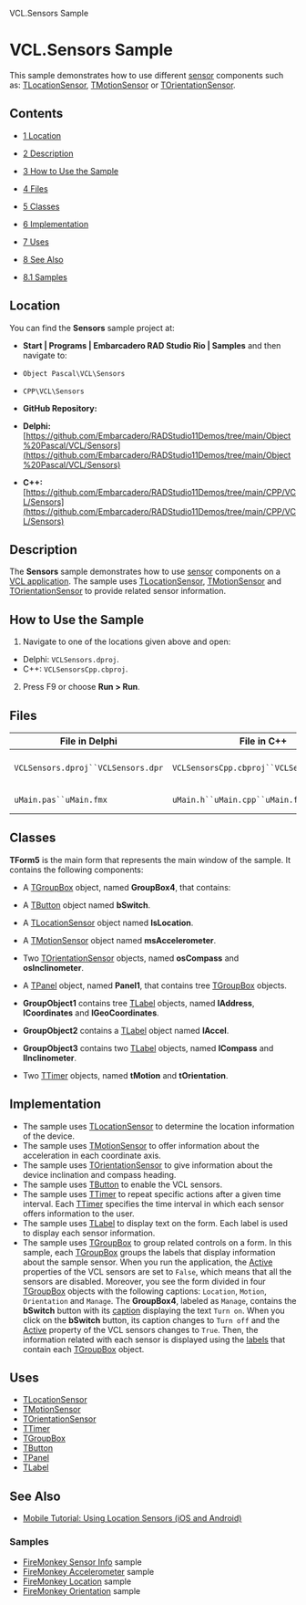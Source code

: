 VCL.Sensors Sample[]()
# VCL.Sensors Sample 


This sample demonstrates how to use different [sensor](http://docwiki.embarcadero.com/Libraries/en/System.Sensors.Components) components such as: [TLocationSensor](http://docwiki.embarcadero.com/Libraries/en/System.Sensors.Components.TLocationSensor), [TMotionSensor](http://docwiki.embarcadero.com/Libraries/en/System.Sensors.Components.TMotionSensor) or [TOrientationSensor](http://docwiki.embarcadero.com/Libraries/en/System.Sensors.Components.TOrientationSensor).
## Contents



* [1 Location](#Location)
* [2 Description](#Description)
* [3 How to Use the Sample](#How_to_Use_the_Sample)
* [4 Files](#Files)
* [5 Classes](#Classes)
* [6 Implementation](#Implementation)
* [7 Uses](#Uses)
* [8 See Also](#See_Also)

* [8.1 Samples](#Samples)


## Location 

You can find the **Sensors** sample project at:
* **Start | Programs | Embarcadero RAD Studio Rio | Samples** and then navigate to:

* `Object Pascal\VCL\Sensors`
* `CPP\VCL\Sensors`

* **GitHub Repository:**

* **Delphi:**[https://github.com/Embarcadero/RADStudio11Demos/tree/main/Object%20Pascal/VCL/Sensors](https://github.com/Embarcadero/RADStudio11Demos/tree/main/Object%20Pascal/VCL/Sensors)
* **C++:**[https://github.com/Embarcadero/RADStudio11Demos/tree/main/CPP/VCL/Sensors](https://github.com/Embarcadero/RADStudio11Demos/tree/main/CPP/VCL/Sensors)

## Description 

The **Sensors** sample demonstrates how to use [sensor](http://docwiki.embarcadero.com/Libraries/en/System.Sensors.Components) components on a [VCL application](http://docwiki.embarcadero.com/RADStudio/en/VCL_Forms_Application). The sample uses [TLocationSensor](http://docwiki.embarcadero.com/Libraries/en/System.Sensors.Components.TLocationSensor), [TMotionSensor](http://docwiki.embarcadero.com/Libraries/en/System.Sensors.Components.TMotionSensor) and [TOrientationSensor](http://docwiki.embarcadero.com/Libraries/en/System.Sensors.Components.TOrientationSensor) to provide related sensor information.
## How to Use the Sample 


1.  Navigate to one of the locations given above and open:

*  Delphi: `VCLSensors.dproj`.
*  C++: `VCLSensorsCpp.cbproj`.

2.  Press F9 or choose **Run > Run**.

## Files 



| File in Delphi                     | File in C++                               | Contains            |
| ---------------------------------- | ----------------------------------------- | ------------------- |
| `VCLSensors.dproj``VCLSensors.dpr` | `VCLSensorsCpp.cbproj``VCLSensorsCpp.cpp` | The project itself. |
| `uMain.pas``uMain.fmx`             | `uMain.h``uMain.cpp``uMain.fmx`           | The main form.      |


## Classes 

**TForm5** is the main form that represents the main window of the sample. It contains the following components:
*  A [TGroupBox](http://docwiki.embarcadero.com/Libraries/en/Vcl.StdCtrls.TGroupBox) object, named **GroupBox4**, that contains:

*  A [TButton](http://docwiki.embarcadero.com/Libraries/en/Vcl.StdCtrls.TButton) object named **bSwitch**.

*  A [TLocationSensor](http://docwiki.embarcadero.com/Libraries/en/System.Sensors.Components.TLocationSensor) object named **lsLocation**.
*  A [TMotionSensor](http://docwiki.embarcadero.com/Libraries/en/System.Sensors.Components.TMotionSensor) object named **msAccelerometer**.
*  Two [TOrientationSensor](http://docwiki.embarcadero.com/Libraries/en/System.Sensors.Components.TOrientationSensor) objects, named **osCompass** and **osInclinometer**.
*  A [TPanel](http://docwiki.embarcadero.com/Libraries/en/Vcl.ExtCtrls.TPanel) object, named **Panel1**, that contains tree [TGroupBox](http://docwiki.embarcadero.com/Libraries/en/Vcl.StdCtrls.TGroupBox) objects.

* **GroupObject1** contains tree [TLabel](http://docwiki.embarcadero.com/Libraries/en/Vcl.StdCtrls.TLabel) objects, named **lAddress**, **lCoordinates** and **lGeoCoordinates**.
* **GroupObject2** contains a [TLabel](http://docwiki.embarcadero.com/Libraries/en/Vcl.StdCtrls.TLabel) object named **lAccel**.
* **GroupObject3** contains two [TLabel](http://docwiki.embarcadero.com/Libraries/en/Vcl.StdCtrls.TLabel) objects, named **lCompass** and **lInclinometer**.

*  Two [TTimer](http://docwiki.embarcadero.com/Libraries/en/Vcl.ExtCtrls.TTimer) objects, named **tMotion** and **tOrientation**.

## Implementation 


*  The sample uses [TLocationSensor](http://docwiki.embarcadero.com/Libraries/en/System.Sensors.Components.TLocationSensor) to determine the location information of the device.
*  The sample uses [TMotionSensor](http://docwiki.embarcadero.com/Libraries/en/System.Sensors.Components.TMotionSensor) to offer information about the acceleration in each coordinate axis.
*  The sample uses [TOrientationSensor](http://docwiki.embarcadero.com/Libraries/en/System.Sensors.Components.TOrientationSensor) to give information about the device inclination and compass heading.
*  The sample uses [TButton](http://docwiki.embarcadero.com/Libraries/en/Vcl.StdCtrls.TButton) to enable the VCL sensors.
*  The sample uses [TTimer](http://docwiki.embarcadero.com/Libraries/en/FMX.Types.TTimer) to repeat specific actions after a given time interval. Each [TTimer](http://docwiki.embarcadero.com/Libraries/en/FMX.Types.TTimer) specifies the time interval in which each sensor offers information to the user.
*  The sample uses [TLabel](http://docwiki.embarcadero.com/Libraries/en/Vcl.StdCtrls.TLabel) to display text on the form. Each label is used to display each sensor information.
*  The sample uses [TGroupBox](http://docwiki.embarcadero.com/Libraries/en/Vcl.StdCtrls.TGroupBox) to group related controls on a form. In this sample, each [TGroupBox](http://docwiki.embarcadero.com/Libraries/en/Vcl.StdCtrls.TGroupBox) groups the labels that display information about the sample sensor.
When you run the application, the [Active](http://docwiki.embarcadero.com/Libraries/en/System.Sensors.Components.TSensor.Active) properties of the VCL sensors are set to `False`, which means that all the sensors are disabled. Moreover, you see the form divided in four [TGroupBox](http://docwiki.embarcadero.com/Libraries/en/Vcl.StdCtrls.TGroupBox) objects with the following captions: `Location`, `Motion`, `Orientation` and `Manage`. The **GroupBox4**, labeled as `Manage`, contains the **bSwitch** button with its [caption](http://docwiki.embarcadero.com/Libraries/en/Vcl.Controls.TControl.Caption) displaying the text `Turn on`. When you click on the **bSwitch** button, its caption changes to `Turn off` and the [Active](http://docwiki.embarcadero.com/Libraries/en/System.Sensors.Components.TSensor.Active) property of the VCL sensors changes to `True`. Then, the information related with each sensor is displayed using the [labels](http://docwiki.embarcadero.com/Libraries/en/Vcl.StdCtrls.TLabel) that contain each [TGroupBox](http://docwiki.embarcadero.com/Libraries/en/Vcl.StdCtrls.TGroupBox) object. 
## Uses 


* [TLocationSensor](http://docwiki.embarcadero.com/Libraries/en/System.Sensors.Components.TLocationSensor)
* [TMotionSensor](http://docwiki.embarcadero.com/Libraries/en/System.Sensors.Components.TMotionSensor)
* [TOrientationSensor](http://docwiki.embarcadero.com/Libraries/en/System.Sensors.Components.TOrientationSensor)
* [TTimer](http://docwiki.embarcadero.com/Libraries/en/Vcl.ExtCtrls.TTimer)
* [TGroupBox](http://docwiki.embarcadero.com/Libraries/en/Vcl.StdCtrls.TGroupBox)
* [TButton](http://docwiki.embarcadero.com/Libraries/en/Vcl.StdCtrls.TButton)
* [TPanel](http://docwiki.embarcadero.com/Libraries/en/Vcl.ExtCtrls.TPanel)
* [TLabel](http://docwiki.embarcadero.com/Libraries/en/Vcl.StdCtrls.TLabel)

## See Also 


* [Mobile Tutorial: Using Location Sensors (iOS and Android)](http://docwiki.embarcadero.com/RADStudio/en/Mobile_Tutorial:_Using_Location_Sensors_(iOS_and_Android))

### Samples 


* [FireMonkey Sensor Info](http://docwiki.embarcadero.com/CodeExamples/en/FMX.SensorInfo_Sample) sample
* [FireMonkey Accelerometer](http://docwiki.embarcadero.com/CodeExamples/en/FMX.Accelerometer_Sample) sample
* [FireMonkey Location](http://docwiki.embarcadero.com/CodeExamples/en/FMX.LocationDemo_Sample) sample
* [FireMonkey Orientation](http://docwiki.embarcadero.com/CodeExamples/en/FMX.OrientationSensor_Sample) sample





